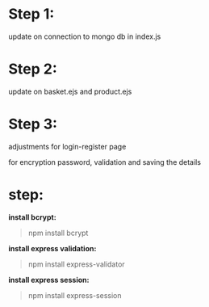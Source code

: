 # Step 1:
 update on connection to mongo db in index.js

# Step 2:
 update on basket.ejs and product.ejs

# Step 3:
 adjustments for login-register page

 for encryption password, validation and saving the details

 # step:
 **install bcrypt:**
 >npm install bcrypt

 **install express validation:**
 >npm install express-validator

 **install express session:**
 > npm install express-session